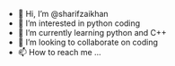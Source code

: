 - 👋 Hi, I’m @sharifzaikhan
- 👀 I’m interested in python coding
- 🌱 I’m currently learning python and C++
- 💞️ I’m looking to collaborate on coding
- 📫 How to reach me  ...

<!---
sharifzaikhan/sharifzaikhan is a ✨ special ✨ repository because its `README.md` (this file) appears on your GitHub profile.
You can click the Preview link to take a look at your changes.
--->
